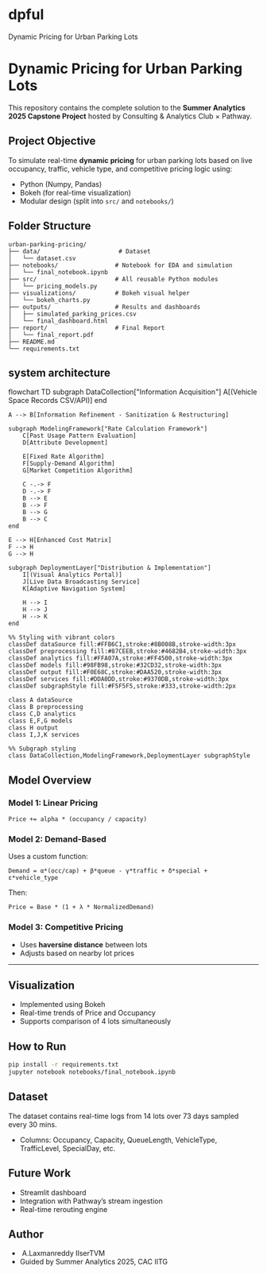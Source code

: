 # dpful
Dynamic Pricing for Urban Parking Lots
# Dynamic Pricing for Urban Parking Lots

This repository contains the complete solution to the **Summer Analytics 2025 Capstone Project** hosted by Consulting & Analytics Club × Pathway.

##  Project Objective

To simulate real-time **dynamic pricing** for urban parking lots based on live occupancy, traffic, vehicle type, and competitive pricing logic using:

* Python (Numpy, Pandas)
* Bokeh (for real-time visualization)
* Modular design (split into `src/` and `notebooks/`)

##  Folder Structure

```
urban-parking-pricing/
├── data/                      # Dataset
│   └── dataset.csv
├── notebooks/                # Notebook for EDA and simulation
│   └── final_notebook.ipynb
├── src/                      # All reusable Python modules
│   └── pricing_models.py
├── visualizations/           # Bokeh visual helper
│   └── bokeh_charts.py
├── outputs/                  # Results and dashboards
│   ├── simulated_parking_prices.csv
│   └── final_dashboard.html
├── report/                   # Final Report
│   └── final_report.pdf
├── README.md
└── requirements.txt
```
## system architecture
flowchart TD
    subgraph DataCollection["Information Acquisition"]
        A[(Vehicle Space Records CSV/API)]
    end
    
    A --> B[Information Refinement - Sanitization & Restructuring]
    
    subgraph ModelingFramework["Rate Calculation Framework"]
        C[Past Usage Pattern Evaluation]
        D[Attribute Development]
        
        E[Fixed Rate Algorithm]
        F[Supply-Demand Algorithm] 
        G[Market Competition Algorithm]
        
        C -.-> F
        D -.-> F
        B --> E
        B --> F
        B --> G
        B --> C
    end
    
    E --> H[Enhanced Cost Matrix]
    F --> H
    G --> H
    
    subgraph DeploymentLayer["Distribution & Implementation"]
        I[(Visual Analytics Portal)]
        J[Live Data Broadcasting Service]
        K[Adaptive Navigation System]
        
        H --> I
        H --> J
        H --> K
    end
    
    %% Styling with vibrant colors
    classDef dataSource fill:#FFB6C1,stroke:#8B008B,stroke-width:3px
    classDef preprocessing fill:#87CEEB,stroke:#4682B4,stroke-width:3px
    classDef analytics fill:#FFA07A,stroke:#FF4500,stroke-width:3px
    classDef models fill:#98FB98,stroke:#32CD32,stroke-width:3px
    classDef output fill:#F0E68C,stroke:#DAA520,stroke-width:3px
    classDef services fill:#DDA0DD,stroke:#9370DB,stroke-width:3px
    classDef subgraphStyle fill:#F5F5F5,stroke:#333,stroke-width:2px
    
    class A dataSource
    class B preprocessing
    class C,D analytics
    class E,F,G models
    class H output
    class I,J,K services
    
    %% Subgraph styling
    class DataCollection,ModelingFramework,DeploymentLayer subgraphStyle

##  Model Overview

### Model 1: Linear Pricing

```
Price += alpha * (occupancy / capacity)
```

### Model 2: Demand-Based

Uses a custom function:

```
Demand = α*(occ/cap) + β*queue - γ*traffic + δ*special + ε*vehicle_type
```

Then:

```
Price = Base * (1 + λ * NormalizedDemand)
```

### Model 3: Competitive Pricing

* Uses **haversine distance** between lots
* Adjusts based on nearby lot prices

---

##  Visualization

* Implemented using Bokeh
* Real-time trends of Price and Occupancy
* Supports comparison of 4 lots simultaneously

##  How to Run

```bash
pip install -r requirements.txt
jupyter notebook notebooks/final_notebook.ipynb
```

##  Dataset

The dataset contains real-time logs from 14 lots over 73 days sampled every 30 mins.

* Columns: Occupancy, Capacity, QueueLength, VehicleType, TrafficLevel, SpecialDay, etc.

##  Future Work

* Streamlit dashboard
* Integration with Pathway’s stream ingestion
* Real-time rerouting engine

##  Author

*  A.Laxmanreddy IIserTVM
* Guided by Summer Analytics 2025, CAC IITG
